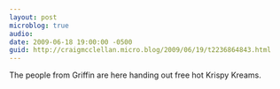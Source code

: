 ```yaml
---
layout: post
microblog: true
audio: 
date: 2009-06-18 19:00:00 -0500
guid: http://craigmcclellan.micro.blog/2009/06/19/t2236864843.html
---
```

The people from Griffin are here handing out free hot Krispy Kreams.
